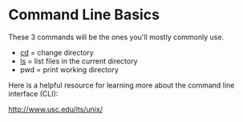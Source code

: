 Command Line Basics
===================

These 3 commands will be the ones you'll mostly commonly use.

* [cd](http://www.usc.edu/its/unix/start/filestructure.html) = change directory
* [ls](http://www.usc.edu/its/unix/commands/file.html) = list files in the current directory
* pwd = print working directory

Here is a helpful resource for learning more about the command line interface (CLI):

http://www.usc.edu/its/unix/